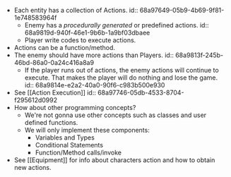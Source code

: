 - Each entity has a collection of Actions.
  id:: 68a97649-05b9-4b69-9f81-1e748583964f
	- Enemy has a *procedurally generated* or predefined actions.
	  id:: 68a9819d-940f-46e1-9b6b-1a9bf03dbaee
	- Player write codes to execute actions.
- Actions can be a function/method.
- The enemy should have more actions than Players.
  id:: 68a9813f-245b-46bd-86a0-0a24c416a8a9
	- If the player runs out of actions, the enemy actions will continue to execute. That makes the player will do nothing and lose the game.
	  id:: 68a9814e-e2a2-40a0-90f6-c983b500e930
- See [[Action Execution]]
  id:: 68a97746-05db-4533-8704-f295612d0992
- How about other programming concepts?
	- We're not gonna use other concepts such as classes and user defined functions.
	- We will only implement these components:
		- Variables and Types
		- Conditional Statements
		- Function/Method calls/invoke
- See [[Equipment]] for info about characters action and how to obtain new actions.
